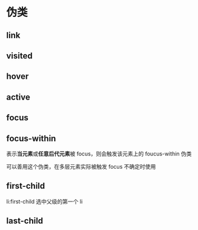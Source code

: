 # 伪类

## link

## visited

## hover

## active

## focus

## focus-within

表示**当元素**或**任意后代元素**被 focus，则会触发该元素上的 foucus-within 伪类

可以善用这个伪类，在多层元素实际被触发 focus 不确定时使用

## first-child

li:first-child 选中父级的第一个 li

## last-child
